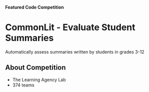 **Featured Code Competition**

# CommonLit - Evaluate Student Summaries
Automatically assess summaries written by students in grades 3-12

## About Competition
- The Learning Agency Lab
- 374 teams
